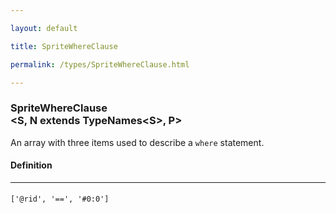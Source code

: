 ```yaml
---

layout: default

title: SpriteWhereClause

permalink: /types/SpriteWhereClause.html

---
```


### SpriteWhereClause<br/><S, N extends TypeNames&lt;S&gt;, P>

An array with three items used to describe a `where` statement.

#### Definition

---

#### 

`['@rid', '==', '#0:0']`

